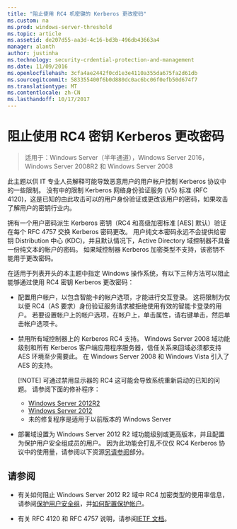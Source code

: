 ```yaml
---
title: "阻止使用 RC4 机密键的 Kerberos 更改密码"
ms.custom: na
ms.prod: windows-server-threshold
ms.topic: article
ms.assetid: de207d55-aa3d-4c16-bd3b-496db43663a4
manager: alanth
author: justinha
ms.technology: security-crdential-protection-and-management
ms.date: 11/09/2016
ms.openlocfilehash: 3cfa4ae2442f0cd1e3e4110a355da675fa2d61db
ms.sourcegitcommit: 583355400f6b0d880dc0ac6bc06f0efb50d674f7
ms.translationtype: MT
ms.contentlocale: zh-CN
ms.lasthandoff: 10/17/2017
---
```

# <a name="preventing-kerberos-change-password-that-uses-rc4-secret-keys"></a>阻止使用 RC4 密钥 Kerberos 更改密码

>适用于：Windows Server（半年通道），Windows Server 2016，Windows Server 2008R2 和 Windows Server 2008

此主题以供 IT 专业人员解释可能导致恶意用户的用户帐户控制 Kerberos 协议中的一些限制。 没有中的限制 Kerberos 网络身份验证服务 (V5) 标准 (RFC 4120)，这是已知的由此攻击可以的用户身份验证或更改该用户的密码，如果攻击了解用户的密钥行业内。

拥有一个用户密码派生 Kerberos 密钥（RC4 和高级加密标准 [AES] 默认）验证在每个 RFC 4757 交换 Kerberos 密码更改。 用户纯文本密码永远不会提供给密钥 Distribution 中心 (KDC)，并且默认情况下，Active Directory 域控制器不具备一份纯文本的帐户的密码。 如果域控制器 Kerberos 加密类型不支持，该密钥不能用于更改密码。 

在适用于列表开头的本主题中指定 Windows 操作系统，有以下三种方法可以阻止能够通过使用 RC4 密钥 Kerberos 更改密码：

- 配置用户帐户，以包含智能卡的帐户选项，才能进行交互登录。 这将限制为仅以便 RC4（AS 要求）身份验证服务请求被拒绝使用有效的智能卡登录的用户。 若要设置帐户上的帐户选项，在帐户上，单击属性，请右键单击，然后单击帐户选项卡。 

- 禁用所有域控制器上的 Kerberos RC4 支持。 Windows Server 2008 域功能级别和所有 Kerberos 客户端应用程序服务器，信任关系来回域必须都支持 AES 环境至少需要此。 在 Windows Server 2008 和 Windows Vista 引入了 AES 的支持。

    [!NOTE]
    可通过禁用显示器的 RC4 这可能会导致系统重新启动的已知的问题。 请参阅下面的修补程序：
    - [Windows Server 2012R2](https://support.microsoft.com/en-us/kb/3038261)
    - [Windows Server 2012](https://support.microsoft.com/en-us/kb/3086213)
    - 未的修复程序是适用于以前版本的 Windows Server

- 部署域设置为 Windows Server 2012 R2 域功能级别或更高版本，并且配置为保护用户安全组成员的用户。 因为此功能会打乱不仅仅 RC4 Kerberos 协议中的使用量，请参阅以下资源[另请参阅](#see-also)部分。

## <a name="see-also"></a>请参阅

- 有关如何阻止 Windows Server 2012 R2 域中 RC4 加密类型的使用率信息，请参阅[保护用户安全组](/../credentials-protection-and-management/protected-users-security-group.md)，并[如何配置保护帐户](/../credentials-protection-and-management/how-to-configure-protected-accounts.md)。

- 有关 RFC 4120 和 RFC 4757 说明，请参阅[IETF 文档](http://tools.ietf.org/html/)。
